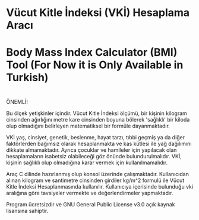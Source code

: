 # Vücut Kitle İndeksi (VKİ) Hesaplama Aracı
#
# Body Mass Index Calculator (BMI) Tool (For Now it is Only Available in Turkish)
#


ÖNEMLİ!

Bu ölçek yetişkinler içindir. Vücut Kitle İndeksi ölçümü, bir kişinin kilogram
cinsinden ağırlığını metre kare	cinsinden boyuna bölerek 'sağlıklı' bir kiloda
olup olmadığını belirleyen matematiksel	bir formüle dayanmaktadır.

VKİ yaş, cinsiyet, genetik, beslenme, hayat tarzı, tıbbi geçmiş ya da diğer
faktörlerden bağımsız olarak hesaplanmakta ve kas kütlesi ile yağ dağılımını
dikkate almamaktadır. Ayrıca çocuklar ve hamileler için yapılacak olan
hesaplamaların isabetsiz olabileceği göz önünde bulundurulmalıdır.
VKİ, kişinin sağlıklı olup olmadığına karar vermek için kullanılmamalıdır.


Araç C dilinde hazırlanmış olup konsol üzerinde çalışmaktadır. Kullanıcıdan alınan kilogram ve santimetre cinsinden girdiler kg/m^2 formulü ile Vücut Kitle İndeksi Hesaplanmasında kullanılır.
Kullanıcıya içerisinde bulunduğu vki aralığına göre tavsiyeler vermekte ve değerlendirmeler yapmaktadır.

Program ücretsizdir ve GNU General Public License v3.0 açık kaynak lisansına sahiptir.

